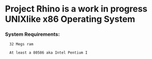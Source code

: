 # Project Rhino is a work in progress UNIXlike x86 Operating System
### System Requirements:

      32 Megs ram

      At least a 80586 aka Intel Pentium I
